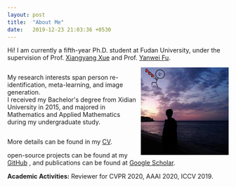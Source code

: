 ```yaml
---
layout: post
title:  "About Me"
date:   2019-12-23 21:03:36 +0530
---
```


Hi! I am currently a fifth-year Ph.D. student at Fudan University, under the supervision of 
Prof. <a href="https://scholar.google.com/citations?user=DTbhX6oAAAAJ&hl=en" target="_blank">Xiangyang Xue</a>
 and Prof. <a href="http://yanweifu.github.io/index.html" target="_blank">Yanwei Fu</a>.

<div>
<img src="/img/about/portfolio.png" alt="." width="200" height="200" align="right">
<span style="display:inline-block;width:60%;word-wrap:break-word;white-space:normal;">

My research interests span person re-identification, meta-learning, and image generation.
<br>
I received my Bachelor's degree from Xidian University in 2015, and majored in Mathematics and Applied Mathematics during my undergraduate study.
<br>
</span>
</div>

More details can be found in my <a href="/img/about/qxl_cv.pdf" target="_blank">CV</a>.

open-source projects can be found at my <a href="https://github.com/naiq" target="_blank">GitHub</a>
, and publications can be found at <a href="https://scholar.google.com/citations?user=71WXkL4AAAAJ&hl=en" target="_blank">Google Scholar</a>. 

<b>Academic Activities:</b>
Reviewer for CVPR 2020, AAAI 2020, ICCV 2019.

